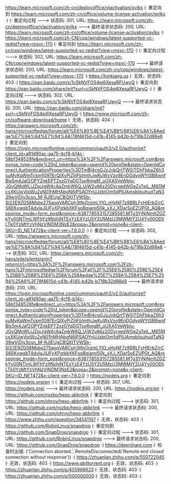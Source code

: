 https://learn.microsoft.com/zh-cn/deployoffice/vlactivation/gvlks (· 重定向到 https://learn.microsoft.com/zh-cn/office/volume-license-activation/gvlks ·)
(· 重定向过程 ---> 状态码: 301, URL: https://learn.microsoft.com/zh-cn/deployoffice/vlactivation/gvlks ---> 最终请求状态码: 200, URL: https://learn.microsoft.com/zh-cn/office/volume-license-activation/gvlks ·)
https://learn.microsoft.com/zh-CN/cpp/windows/latest-supported-vc-redist?view=msvc-170 (· 重定向到 https://learn.microsoft.com/zh-cn/cpp/windows/latest-supported-vc-redist?view=msvc-170 ·)
(· 重定向过程 ---> 状态码: 302, URL: https://learn.microsoft.com/zh-CN/cpp/windows/latest-supported-vc-redist?view=msvc-170 ---> 最终请求状态码: 200, URL: https://learn.microsoft.com/zh-cn/cpp/windows/latest-supported-vc-redist?view=msvc-170 ·)
https://tonkiang.us (· 无效，状态码: 403 ·)
https://pan.baidu.com/s/1cSkNVFOS4pi6XesaRFUwyQ (· 重定向到 https://pan.baidu.com/share/init?surl=cSkNVFOS4pi6XesaRFUwyQ ·)
(· 重定向过程 ---> 状态码: 302, URL: https://pan.baidu.com/s/1cSkNVFOS4pi6XesaRFUwyQ ---> 最终请求状态码: 200, URL: https://pan.baidu.com/share/init?surl=cSkNVFOS4pi6XesaRFUwyQ ·)
https://www.microsoft.com/zh-cn/software-download/home (· 无效，状态码: 404 ·)
https://answers.microsoft.com/zh-hans/microsoftedge/forum/all/%E6%80%8E%E4%B9%88%E6%8A%8Aedge%E7%9A%84%E7%94%A8/78f4615d-c41b-4145-b42b-b718b32d98e8 (· 重定向到 https://login.microsoftonline.com/common/oauth2/v2.0/authorize?client_id=a81d90ac-aa75-4cf8-b14c-58bf348528fe&redirect_uri=https%3A%2F%2Fanswers.microsoft.com&response_type=code%20id_token&scope=openid%20profile&state=OpenIdConnect.AuthenticationProperties%3DTmBl4cgGJzJvbQrtTW0iTDhFbbaZ6h3suMvKpWmTckm1G97ErQIXyPiZiIiFbImthJwKuWxVzo9EnDGdyoWYtSB8wnfBls5m4Jaf2OPYZnkEPT2xzGYqDGTsoRmg8f_oUXA5VeWblu-JGvQMoWLiJZpjJgW4cAaZmkW6Q_UjW2vA6z20DyrxedWGeZsTejL_M65McsXKUwVqiWu2xN01hMHAbgN6iPSAOYnUJzbtOm5dPlUAmsblisuhudTaN339wVjDiy3csn_M-RJlEUgCBQXITVWSb-SI22E9ZG58Msbx275aoqVARCph3tfpOrzmLYlO_yHxNF7z8BRLFyHlErbZrrCS6EKxwqbT4dvIaJjUFyXPstkbXKFsqBqiami50k_xXJ_XDarSoEZUPGt_AQ&response_mode=form_post&nonce=638778553157285581.MTg3YjNjNmItZGZkYy00NTlmLWFhYzItNzhiNTExYzE4YzU5Y2U5MzU3MWMtY2U4Yy00ODliLTk0YzMtYzVhNzVlNDM3NzE2&nopa=2&prompt=none&x-client-SKU=ID_NET472&x-client-ver=7.6.0.0 ·)
(· 重定向过程 ---> 状态码: 302, URL: https://answers.microsoft.com/zh-hans/microsoftedge/forum/all/%E6%80%8E%E4%B9%88%E6%8A%8Aedge%E7%9A%84%E7%94%A8/78f4615d-c41b-4145-b42b-b718b32d98e8 ---> 状态码: 302, URL: https://answers.microsoft.com/zh-hans/site/silentsignin?returnUrl=https%3A%2F%2Fanswers.microsoft.com%2Fzh-hans%2Fmicrosoftedge%2Fforum%2Fall%2F%25E6%2580%258E%25E4%25B9%2588%25E6%258A%258Aedge%25E7%259A%2584%25E7%2594%25A8%2F78f4615d-c41b-4145-b42b-b718b32d98e8 ---> 最终请求状态码: 200, URL: https://login.microsoftonline.com/common/oauth2/v2.0/authorize?client_id=a81d90ac-aa75-4cf8-b14c-58bf348528fe&redirect_uri=https%3A%2F%2Fanswers.microsoft.com&response_type=code%20id_token&scope=openid%20profile&state=OpenIdConnect.AuthenticationProperties%3DTmBl4cgGJzJvbQrtTW0iTDhFbbaZ6h3suMvKpWmTckm1G97ErQIXyPiZiIiFbImthJwKuWxVzo9EnDGdyoWYtSB8wnfBls5m4Jaf2OPYZnkEPT2xzGYqDGTsoRmg8f_oUXA5VeWblu-JGvQMoWLiJZpjJgW4cAaZmkW6Q_UjW2vA6z20DyrxedWGeZsTejL_M65McsXKUwVqiWu2xN01hMHAbgN6iPSAOYnUJzbtOm5dPlUAmsblisuhudTaN339wVjDiy3csn_M-RJlEUgCBQXITVWSb-SI22E9ZG58Msbx275aoqVARCph3tfpOrzmLYlO_yHxNF7z8BRLFyHlErbZrrCS6EKxwqbT4dvIaJjUFyXPstkbXKFsqBqiami50k_xXJ_XDarSoEZUPGt_AQ&response_mode=form_post&nonce=638778553157285581.MTg3YjNjNmItZGZkYy00NTlmLWFhYzItNzhiNTExYzE4YzU5Y2U5MzU3MWMtY2U4Yy00ODliLTk0YzMtYzVhNzVlNDM3NzE2&nopa=2&prompt=none&x-client-SKU=ID_NET472&x-client-ver=7.6.0.0 ·)
https://nodejs.org (· 重定向到 https://nodejs.org/en ·)
(· 重定向过程 ---> 状态码: 307, URL: https://nodejs.org/ ---> 最终请求状态码: 200, URL: https://nodejs.org/en ·)
https://github.com/rozbo/hexo-abbrlink (· 重定向到 https://github.com/ohroy/hexo-abbrlink ·)
(· 重定向过程 ---> 状态码: 301, URL: https://github.com/rozbo/hexo-abbrlink ---> 最终请求状态码: 200, URL: https://github.com/ohroy/hexo-abbrlink ·)
https://www.zhihu.com/question/34541107 (· 无效，状态码: 403 ·)
https://github.com/RobinLinus/snapdrop (· 重定向到 https://github.com/SnapDrop/snapdrop ·)
(· 重定向过程 ---> 状态码: 301, URL: https://github.com/RobinLinus/snapdrop ---> 最终请求状态码: 200, URL: https://github.com/SnapDrop/snapdrop ·)
https://deershare.com (· 检查时出错: ('Connection aborted.', RemoteDisconnected('Remote end closed connection without response')) ·)
https://zhuanlan.zhihu.com/p/550722045 (· 无效，状态码: 403 ·)
https://www.qbittorrent.org (· 无效，状态码: 403 ·)
https://zhuanlan.zhihu.com/p/405968623 (· 无效，状态码: 403 ·)
https://zhuanlan.zhihu.com/p/000000000 (· 无效，状态码: 403 ·)
